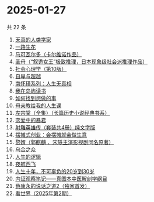 # 2025-01-27

共 22 条

<!-- BEGIN WEREAD -->
<!-- 最后更新时间 2025-01-27 21:20:22 +0800 -->
1. [天真的人类学家](https://weread.qq.com/web/bookDetail/e4d323c0721a58bce4de379)
1. [一路生花](https://weread.qq.com/web/bookDetail/61f324e0813ab9a2cg0126ee)
1. [马可瓦尔多（卡尔维诺作品）](https://weread.qq.com/web/bookDetail/3c632a40723f428b3c6e85b)
1. [圣母（“叙诡女王”极致推理，日本现象级社会派推理作品）](https://weread.qq.com/web/bookDetail/4f7320f0717f541a4f7ae8e)
1. [社会心理学（第10版）](https://weread.qq.com/web/bookDetail/6c9327d0813ab99feg01860a)
1. [自卑与超越](https://weread.qq.com/web/bookDetail/be932230813ab9941g010d2f)
1. [南怀瑾系列：人生无真相](https://weread.qq.com/web/bookDetail/06e32560813ab7295g0190c2)
1. [我在岛屿读书](https://weread.qq.com/web/bookDetail/e5632100813ab8ea2g01327c)
1. [如何找到想做的事](https://weread.qq.com/web/bookDetail/71a32fb0813ab8de8g019cc9)
1. [母亲教给我的人生课](https://weread.qq.com/web/bookDetail/ada32630813ab9941g014287)
1. [左宗棠（全集）（长篇历史小说经典书系）](https://weread.qq.com/web/bookDetail/48c323a0727ca04f48c7038)
1. [恋爱中的暴君](https://weread.qq.com/web/bookDetail/30032cf0813ab9974g013680)
1. [射雕英雄传（套装共4册）纯文字版](https://weread.qq.com/web/bookDetail/836321705e3a52836d02e0b)
1. [摆摊式创业：会摆摊就会做生意](https://weread.qq.com/web/bookDetail/d1f32840813ab99d2g012788)
1. [赘婿（郭麒麟 、宋轶主演影视剧同名原著）](https://weread.qq.com/web/bookDetail/15032af05753441501f9930)
1. [乌合之众](https://weread.qq.com/web/bookDetail/d1732010813ab983cg012120)
1. [人生的逻辑](https://weread.qq.com/web/bookDetail/3e232ca0813ab99aeg018082)
1. [夜航西飞](https://weread.qq.com/web/bookDetail/f8d326c071a7542af8dc0e6)
1. [人生十年，不可辜负的20岁到30岁](https://weread.qq.com/web/bookDetail/23132c00813ab7af8g015e43)
1. [内证观察笔记——真图本中医解剖学纲目](https://weread.qq.com/web/bookDetail/e7032f40813ab7c9cg0197a2)
1. [蔡康永的说话之道2（独家首发）](https://weread.qq.com/web/bookDetail/73e32e9056615073ed7d3fe)
1. [看世界（2025年第2期）](https://weread.qq.com/web/bookDetail/c8932b80813ab9a3bg012628)
<!-- END WEREAD -->